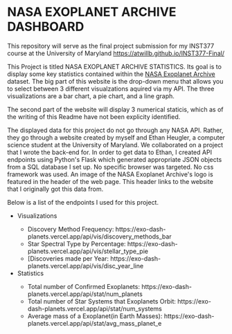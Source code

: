 # NASA EXOPLANET ARCHIVE DASHBOARD
This repository will serve as the final project submission for my INST377 course at the University of Maryland
https://atwillb.github.io/INST377-Final/

This Project is titled NASA EXOPLANET ARCHIVE STATISTICS. Its goal is to display some key statistics contained within the [NASA Exoplanet Archive](https://www.google.com/search?client=safari&rls=en&q=NASA+exoplanet+archive&ie=UTF-8&oe=UTF-8) dataset. The big part of this website is the drop-down menu that allows you to select between 3 different visualzations aquired via my API. The three visualizations are a bar chart, a pie chart, and a line graph. 

The second part of the website will display 3 numerical staticis, which as of the writing of this Readme have not been explicity identified. 

The displayed data for this project do not go through any NASA API. Rather, they go through a website created by myself and Ethan Heugler, a computer science student at the University of Maryland. We collaborated on a project that I wrote the back-end for. In order to get data to Ethan, I created API endpoints using Python's Flask which generated appropriate JSON objects from a SQL database I set up. No specific browser was targeted. No css framework was used. An image of the NASA Exoplanet Archive's logo is featured in the header of the web page. This header links to the website that I originally got this data from. 

Below is a list of the endpoints I used for this project.
<ul>
    <li>Visualizations</li>
    <ul>
        <li>Discovery Method Frequency: https://exo-dash-planets.vercel.app/api/vis/discovery_methods_bar</li>
        <li>Star Spectral Type by Percentage: https://exo-dash-planets.vercel.app/api/vis/stellar_type_pie</li>
        <li>[Discoveries made per Year: https://exo-dash-planets.vercel.app/api/vis/disc_year_line</li>
    </ul>
    <li>Statistics</li>
    <ul>
      <li>Total number of Confirmed Exoplanets: https://exo-dash-planets.vercel.app/api/stat/num_planets</li>
      <li>Total number of Star Systems that Exoplanets Orbit: https://exo-dash-planets.vercel.app/api/stat/num_systems</li>
      <li>Average mass of a Exoplanet(in Earth Masses): https://exo-dash-planets.vercel.app/api/stat/avg_mass_planet_e</li>
    </ul>
</ul>


